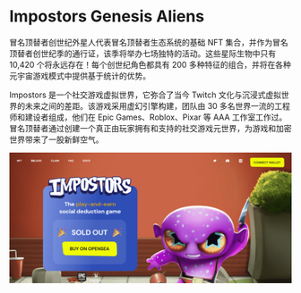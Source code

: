 # Impostors Genesis Aliens

冒名顶替者创世纪外星人代表冒名顶替者生态系统的基础 NFT 集合，并作为冒名顶替者创世纪季的通行证，该季将举办七场独特的活动。这些星际生物中只有 10,420 个将永远存在！每个创世纪角色都具有 200 多种特征的组合，并将在各种元宇宙游戏模式中提供基于统计的优势。

Impostors 是一个社交游戏虚拟世界，它弥合了当今 Twitch 文化与沉浸式虚拟世界的未来之间的差距。该游戏采用虚幻引擎构建，团队由 30 多名世界一流的工程师和建设者组成，他们在 Epic Games、Roblox、Pixar 等 AAA 工作室工作过。冒名顶替者通过创建一个真正由玩家拥有和支持的社交游戏元世界，为游戏和加密世界带来了一股新鲜空气。

![nft](01.png)


